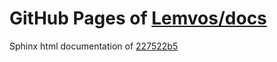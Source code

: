 GitHub Pages of [Lemvos/docs](https://github.com/Lemvos/docs.git)
===
Sphinx html documentation of [227522b5](https://github.com/Lemvos/docs/tree/227522b5be3f2e809bb92842b6cd92cc101a8cc8)
